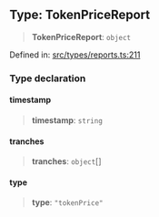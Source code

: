 
## Type: TokenPriceReport

> **TokenPriceReport**: `object`

Defined in: [src/types/reports.ts:211](https://github.com/centrifuge/sdk/blob/1e4b2916d77ce8c4f4eb61be819c3477c050b599/src/types/reports.ts#L211)

### Type declaration

#### timestamp

> **timestamp**: `string`

#### tranches

> **tranches**: `object`[]

#### type

> **type**: `"tokenPrice"`
